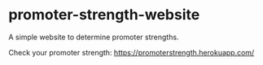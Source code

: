 # promoter-strength-website
A simple website to determine promoter strengths.

Check your promoter strength: https://promoterstrength.herokuapp.com/
